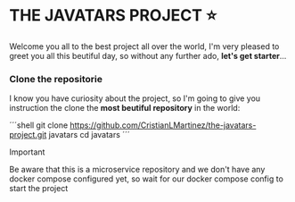 # THE JAVATARS PROJECT :star:

Welcome you all to the best project all over the world, I'm very pleased to greet you all this beutiful day, so without any further ado, **let's get starter**...

### Clone the repositorie

I know you have curiosity about the project, so I'm going to give you instruction the clone the **most beutiful repository** in the world:

´´´shell
git clone https://github.com/CristianLMartinez/the-javatars-project.git javatars
cd javatars
´´´

>[!IMPORTANT]
> Be aware that this is a microservice repository and we don't have any docker compose configured yet, so wait for our docker compose config to start the project


